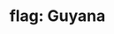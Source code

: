---
layout: smileys&emotion
title: "flag: Guyana"
emoji: flag_guyana
permalink: 🇬🇾.html
image: assets/img/3moji/flag_guyana.png
---